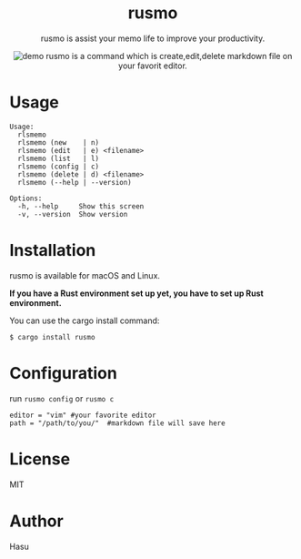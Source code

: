 <div align="center">
<h1>rusmo</h1>
rusmo is assist your memo life to improve your productivity. 

![demo](https://raw.githubusercontent.com/wiki/hashue/rusmo/images/rusmo-demo.gif)
rusmo is a command which is create,edit,delete markdown file on your favorit editor.
</div>

# Usage
```
Usage:
  rlsmemo
  rlsmemo (new    | n)
  rlsmemo (edit   | e) <filename>
  rlsmemo (list   | l)
  rlsmemo (config | c) 
  rlsmemo (delete | d) <filename>
  rlsmemo (--help | --version)

Options:
  -h, --help     Show this screen
  -v, --version  Show version
  ``````

# Installation
rusmo is available for macOS and Linux.

**If you have a Rust environment set up yet, you have to set up Rust environment.**

You can use the cargo install command:

`$ cargo install rusmo`

# Configuration
run `rusmo config` or `rusmo c`

``````
editor = "vim" #your favorite editor
path = "/path/to/you/"  #markdown file will save here
``````
# License
MIT
# Author
Hasu

